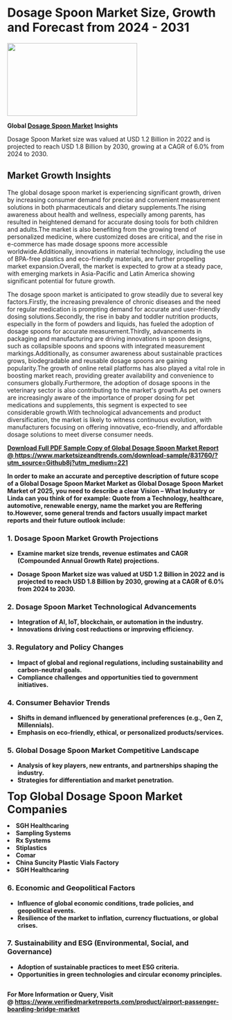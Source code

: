 <H1>Dosage Spoon Market Size, Growth and Forecast from 2024 - 2031</H1><img class="aligncenter size-medium wp-image-584254" src="https://thirdeyenews.in/wp-content/uploads/2024/09/Global-Market-Research-300x168.jpeg" alt="" width="300" height="168" /><p><strong>Global&nbsp;<a href="https://www.marketsizeandtrends.com/download-sample/831760/?utm_source=Github8j?utm_medium=221">Dosage Spoon Market</a> Insights</strong></p><p>Dosage Spoon Market size was valued at USD 1.2 Billion in 2022 and is projected to reach USD 1.8 Billion by 2030, growing at a CAGR of 6.0% from 2024 to 2030.</p><p><h2>Market Growth Insights</h2> <p>The global dosage spoon market is experiencing significant growth, driven by increasing consumer demand for precise and convenient measurement solutions in both pharmaceuticals and dietary supplements.The rising awareness about health and wellness, especially among parents, has resulted in heightened demand for accurate dosing tools for both children and adults.The market is also benefiting from the growing trend of personalized medicine, where customized doses are critical, and the rise in e-commerce has made dosage spoons more accessible worldwide.Additionally, innovations in material technology, including the use of BPA-free plastics and eco-friendly materials, are further propelling market expansion.Overall, the market is expected to grow at a steady pace, with emerging markets in Asia-Pacific and Latin America showing significant potential for future growth.</p> <p><strong><a href="#"></a></strong></p> <p>The dosage spoon market is anticipated to grow steadily due to several key factors.Firstly, the increasing prevalence of chronic diseases and the need for regular medication is prompting demand for accurate and user-friendly dosing solutions.Secondly, the rise in baby and toddler nutrition products, especially in the form of powders and liquids, has fueled the adoption of dosage spoons for accurate measurement.Thirdly, advancements in packaging and manufacturing are driving innovations in spoon designs, such as collapsible spoons and spoons with integrated measurement markings.Additionally, as consumer awareness about sustainable practices grows, biodegradable and reusable dosage spoons are gaining popularity.The growth of online retail platforms has also played a vital role in boosting market reach, providing greater availability and convenience to consumers globally.Furthermore, the adoption of dosage spoons in the veterinary sector is also contributing to the market's growth.As pet owners are increasingly aware of the importance of proper dosing for pet medications and supplements, this segment is expected to see considerable growth.With technological advancements and product diversification, the market is likely to witness continuous evolution, with manufacturers focusing on offering innovative, eco-friendly, and affordable dosage solutions to meet diverse consumer needs.<p><strong><a href="#"></p><p><span class=""><strong>Download Full PDF Sample Copy of Global Dosage Spoon Market Report</strong> @ <a href="https://www.marketsizeandtrends.com/download-sample/831760/?utm_source=Github8j?utm_medium=221" target="_blank">https://www.marketsizeandtrends.com/download-sample/831760/?utm_source=Github8j?utm_medium=221</a></span></p><p>In order to make an accurate and perceptive description of future scope of a Global&nbsp;Dosage Spoon Market Market as Global&nbsp;Dosage Spoon Market Market of 2025, you need to describe a clear Vision &ndash; What Industry or Linda can you think of for example: Quote from a Technology, healthcare, automotive, renewable energy, name the market you are Reffering to.However, some general trends and factors usually impact market reports and their future outlook include:</p><h3>1.&nbsp;<strong>Dosage Spoon Market Growth Projections</strong></h3><ul><li>Examine market size trends, revenue estimates and CAGR (Compounded Annual Growth Rate) projections.</li><li><p>Dosage Spoon Market size was valued at USD 1.2 Billion in 2022 and is projected to reach USD 1.8 Billion by 2030, growing at a CAGR of 6.0% from 2024 to 2030.</p></li></ul><h3>2.&nbsp;<strong>Dosage Spoon Market Technological Advancements</strong></h3><ul><li>Integration of AI, IoT, blockchain, or automation in the industry.</li><li>Innovations driving cost reductions or improving efficiency.</li></ul><h3>3.&nbsp;<strong>Regulatory and Policy Changes</strong></h3><ul><li>Impact of global and regional regulations, including sustainability and carbon-neutral goals.</li><li>Compliance challenges and opportunities tied to government initiatives.</li></ul><h3>4.&nbsp;<strong>Consumer Behavior Trends</strong></h3><ul><li>Shifts in demand influenced by generational preferences (e.g., Gen Z, Millennials).</li><li>Emphasis on eco-friendly, ethical, or personalized products/services.</li></ul><h3>5.&nbsp;<strong>Global Dosage Spoon Market Competitive Landscape</strong></h3><ul><li>Analysis of key players, new entrants, and partnerships shaping the industry.</li><li>Strategies for differentiation and market penetration.</li></ul><p data-pm-slice="1 1 []"><span style="color: inherit; font-family: inherit; font-size: 25px;">Top Global Dosage Spoon Market Companies</span></p><div class="" data-test-id=""><p><li>SGH Healthcaring</li><li> Sampling Systems</li><li> Rx Systems</li><li> Stiplastics</li><li> Comar</li><li> China Suncity Plastic Vials Factory</li><li> SGH Healthcaring</li></p></div><h3>6.&nbsp;<strong>Economic and Geopolitical Factors</strong></h3><ul><li>Influence of global economic conditions, trade policies, and geopolitical events.</li><li>Resilience of the market to inflation, currency fluctuations, or global crises.</li></ul><h3>7.&nbsp;<strong>Sustainability and ESG (Environmental, Social, and Governance)</strong></h3><ul><li>Adoption of sustainable practices to meet ESG criteria.</li><li>Opportunities in green technologies and circular economy principles.</li></ul><h2><strong style="font-size: 14px;">For More Information or Query, Visit @&nbsp;</strong><a style="background-color: #ffffff; font-size: 14px;" href="https://www.marketsizeandtrends.com/report/dosage-spoon-market/" target="_blank">https://www.verifiedmarketreports.com/product/airport-passenger-boarding-bridge-market</a></h2>